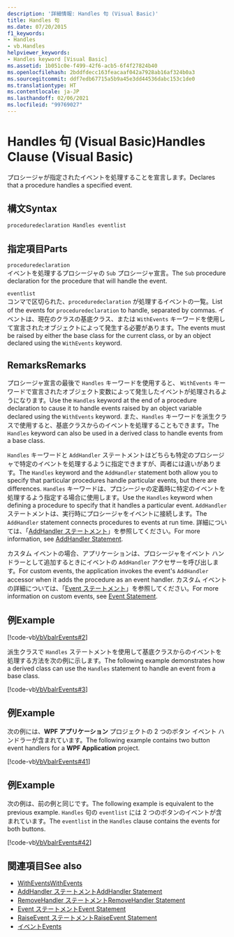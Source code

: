 ```yaml
---
description: '詳細情報: Handles 句 (Visual Basic)'
title: Handles 句
ms.date: 07/20/2015
f1_keywords:
- Handles
- vb.Handles
helpviewer_keywords:
- Handles keyword [Visual Basic]
ms.assetid: 1b051c0e-f499-42f6-acb5-6f4f27824b40
ms.openlocfilehash: 2bddfdecc163feacaaf042a7928ab16af324b0a3
ms.sourcegitcommit: ddf7edb67715a5b9a45e3dd44536dabc153c1de0
ms.translationtype: HT
ms.contentlocale: ja-JP
ms.lasthandoff: 02/06/2021
ms.locfileid: "99769027"
---
```

# <a name="handles-clause-visual-basic"></a><span data-ttu-id="7ee18-103">Handles 句 (Visual Basic)</span><span class="sxs-lookup"><span data-stu-id="7ee18-103">Handles Clause (Visual Basic)</span></span>

<span data-ttu-id="7ee18-104">プロシージャが指定されたイベントを処理することを宣言します。</span><span class="sxs-lookup"><span data-stu-id="7ee18-104">Declares that a procedure handles a specified event.</span></span>  
  
## <a name="syntax"></a><span data-ttu-id="7ee18-105">構文</span><span class="sxs-lookup"><span data-stu-id="7ee18-105">Syntax</span></span>  
  
```vb  
proceduredeclaration Handles eventlist  
```  
  
## <a name="parts"></a><span data-ttu-id="7ee18-106">指定項目</span><span class="sxs-lookup"><span data-stu-id="7ee18-106">Parts</span></span>  

 `proceduredeclaration`  
 <span data-ttu-id="7ee18-107">イベントを処理するプロシージャの `Sub` プロシージャ宣言。</span><span class="sxs-lookup"><span data-stu-id="7ee18-107">The `Sub` procedure declaration for the procedure that will handle the event.</span></span>  
  
 `eventlist`  
 <span data-ttu-id="7ee18-108">コンマで区切られた、`proceduredeclaration` が処理するイベントの一覧。</span><span class="sxs-lookup"><span data-stu-id="7ee18-108">List of the events for `proceduredeclaration` to handle, separated by commas.</span></span> <span data-ttu-id="7ee18-109">イベントは、現在のクラスの基底クラス、または `WithEvents` キーワードを使用して宣言されたオブジェクトによって発生する必要があります。</span><span class="sxs-lookup"><span data-stu-id="7ee18-109">The events must be raised by either the base class for the current class, or by an object declared using the `WithEvents` keyword.</span></span>  
  
## <a name="remarks"></a><span data-ttu-id="7ee18-110">Remarks</span><span class="sxs-lookup"><span data-stu-id="7ee18-110">Remarks</span></span>  

 <span data-ttu-id="7ee18-111">プロシージャ宣言の最後で `Handles` キーワードを使用すると、 `WithEvents` キーワードで宣言されたオブジェクト変数によって発生したイベントが処理されるようになります。</span><span class="sxs-lookup"><span data-stu-id="7ee18-111">Use the `Handles` keyword at the end of a procedure declaration to cause it to handle events raised by an object variable declared using the `WithEvents` keyword.</span></span> <span data-ttu-id="7ee18-112">また、`Handles` キーワードを派生クラスで使用すると、基底クラスからのイベントを処理することもできます。</span><span class="sxs-lookup"><span data-stu-id="7ee18-112">The `Handles` keyword can also be used in a derived class to handle events from a base class.</span></span>  
  
 <span data-ttu-id="7ee18-113">`Handles` キーワードと `AddHandler` ステートメントはどちらも特定のプロシージャで特定のイベントを処理するように指定できますが、両者には違いがあります。</span><span class="sxs-lookup"><span data-stu-id="7ee18-113">The `Handles` keyword and the `AddHandler` statement both allow you to specify that particular procedures handle particular events, but there are differences.</span></span> <span data-ttu-id="7ee18-114">`Handles` キーワードは、プロシージャの定義時に特定のイベントを処理するよう指定する場合に使用します。</span><span class="sxs-lookup"><span data-stu-id="7ee18-114">Use the `Handles` keyword when defining a procedure to specify that it handles a particular event.</span></span> <span data-ttu-id="7ee18-115">`AddHandler` ステートメントは、実行時にプロシージャをイベントに接続します。</span><span class="sxs-lookup"><span data-stu-id="7ee18-115">The `AddHandler` statement connects procedures to events at run time.</span></span> <span data-ttu-id="7ee18-116">詳細については、「[AddHandler ステートメント](addhandler-statement.md)」を参照してください。</span><span class="sxs-lookup"><span data-stu-id="7ee18-116">For more information, see [AddHandler Statement](addhandler-statement.md).</span></span>  
  
 <span data-ttu-id="7ee18-117">カスタム イベントの場合、アプリケーションは、プロシージャをイベント ハンドラーとして追加するときにイベントの `AddHandler` アクセサーを呼び出します。</span><span class="sxs-lookup"><span data-stu-id="7ee18-117">For custom events, the application invokes the event's `AddHandler` accessor when it adds the procedure as an event handler.</span></span> <span data-ttu-id="7ee18-118">カスタム イベントの詳細については、「[Event ステートメント](event-statement.md)」を参照してください。</span><span class="sxs-lookup"><span data-stu-id="7ee18-118">For more information on custom events, see [Event Statement](event-statement.md).</span></span>  
  
## <a name="example"></a><span data-ttu-id="7ee18-119">例</span><span class="sxs-lookup"><span data-stu-id="7ee18-119">Example</span></span>  

 [!code-vb[VbVbalrEvents#2](~/samples/snippets/visualbasic/VS_Snippets_VBCSharp/VbVbalrEvents/VB/Class1.vb#2)]  
  
 <span data-ttu-id="7ee18-120">派生クラスで `Handles` ステートメントを使用して基底クラスからのイベントを処理する方法を次の例に示します。</span><span class="sxs-lookup"><span data-stu-id="7ee18-120">The following example demonstrates how a derived class can use the `Handles` statement to handle an event from a base class.</span></span>  
  
 [!code-vb[VbVbalrEvents#3](~/samples/snippets/visualbasic/VS_Snippets_VBCSharp/VbVbalrEvents/VB/Class1.vb#3)]  
  
## <a name="example"></a><span data-ttu-id="7ee18-121">例</span><span class="sxs-lookup"><span data-stu-id="7ee18-121">Example</span></span>  

 <span data-ttu-id="7ee18-122">次の例には、**WPF アプリケーション** プロジェクトの 2 つのボタン イベント ハンドラーが含まれています。</span><span class="sxs-lookup"><span data-stu-id="7ee18-122">The following example contains two button event handlers for a **WPF Application** project.</span></span>  
  
 [!code-vb[VbVbalrEvents#41](~/samples/snippets/visualbasic/VS_Snippets_VBCSharp/VbVbalrEvents/VB/class3.vb#41)]  
  
## <a name="example"></a><span data-ttu-id="7ee18-123">例</span><span class="sxs-lookup"><span data-stu-id="7ee18-123">Example</span></span>  

 <span data-ttu-id="7ee18-124">次の例は、前の例と同じです。</span><span class="sxs-lookup"><span data-stu-id="7ee18-124">The following example is equivalent to the previous example.</span></span> <span data-ttu-id="7ee18-125">`Handles` 句の `eventlist` には 2 つのボタンのイベントが含まれています。</span><span class="sxs-lookup"><span data-stu-id="7ee18-125">The `eventlist` in the `Handles` clause contains the events for both buttons.</span></span>  
  
 [!code-vb[VbVbalrEvents#42](~/samples/snippets/visualbasic/VS_Snippets_VBCSharp/VbVbalrEvents/VB/class3.vb#42)]  
  
## <a name="see-also"></a><span data-ttu-id="7ee18-126">関連項目</span><span class="sxs-lookup"><span data-stu-id="7ee18-126">See also</span></span>

- [<span data-ttu-id="7ee18-127">WithEvents</span><span class="sxs-lookup"><span data-stu-id="7ee18-127">WithEvents</span></span>](../modifiers/withevents.md)
- [<span data-ttu-id="7ee18-128">AddHandler ステートメント</span><span class="sxs-lookup"><span data-stu-id="7ee18-128">AddHandler Statement</span></span>](addhandler-statement.md)
- [<span data-ttu-id="7ee18-129">RemoveHandler ステートメント</span><span class="sxs-lookup"><span data-stu-id="7ee18-129">RemoveHandler Statement</span></span>](removehandler-statement.md)
- [<span data-ttu-id="7ee18-130">Event ステートメント</span><span class="sxs-lookup"><span data-stu-id="7ee18-130">Event Statement</span></span>](event-statement.md)
- [<span data-ttu-id="7ee18-131">RaiseEvent ステートメント</span><span class="sxs-lookup"><span data-stu-id="7ee18-131">RaiseEvent Statement</span></span>](raiseevent-statement.md)
- [<span data-ttu-id="7ee18-132">イベント</span><span class="sxs-lookup"><span data-stu-id="7ee18-132">Events</span></span>](../../programming-guide/language-features/events/index.md)
